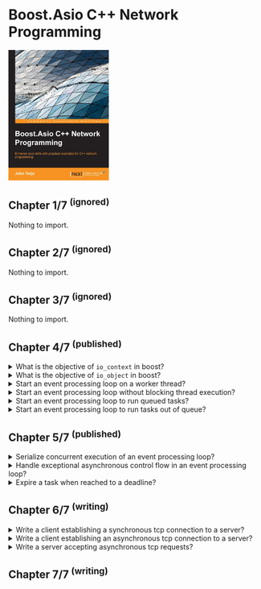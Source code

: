 # Boost.Asio C++ Network Programming
<img src="../covers/9781782163268.jpg" width="200"/>

## Chapter 1/7 <sup>(ignored)</sup>

Nothing to import.

## Chapter 2/7 <sup>(ignored)</sup>

Nothing to import.

## Chapter 3/7 <sup>(ignored)</sup>

Nothing to import.

## Chapter 4/7 <sup>(published)</sup>

<details>
<summary>What is the objective of <code>io_context</code> in boost?</summary>

> The I/O context is a channel that is used to access operating system resources
> and establish communication between our program and the operating system that
> performs I/O requests.

> Origin: Boost.Asio C++ Network Programming - Chapter 4

> References:
> - https://www.boost.org/doc/libs/1_83_0/doc/html/boost_asio/reference/io_context.html
---
</details>

<details>
<summary>What is the objective of <code>io_object</code> in boost?</summary>

> The I/O object has the role of submitting I/O requests. For instance, the
> `tcp::socket` object will provide a socket programming request from our
> program to the operating system.

> Origin: Boost.Asio C++ Network Programming - Chapter 4

> References:
---
</details>

<details>
<summary>Start an event processing loop on a worker thread?</summary>

> Running the `io_service` object's event processing loop will block the
> execution of the thread and will run ready handlers until there are no more
> ready handlers remaining or until the `io_service` object has been stopped.
>
> ```cpp
> #include <iostream>
> #include <boost/asio.hpp>
>
> int main()
> {
>     boost::asio::io_service service;
>     boost::asio::io_service::work work{service};
>     service.run();
>     // will not be reached: blocking service
> }
> ``````
>
> The `boost::asio::io_service::work` class is responsible for telling the
> `io_service` object when the work starts and when it has finished. It will
> make sure that the `io_service::run()` function will not exit during the time
> the work is underway. Also, it will make sure that the `io_service::run()`
> function exits when there is no unfinished work remaining.

> Origin: Boost.Asio C++ Network Programming - Chapter 4

> References:
> - https://www.boost.org/doc/libs/1_83_0/doc/html/boost_asio/reference/io_context/run/overload1.html
---
</details>

<details>
<summary>Start an event processing loop without blocking thread execution?</summary>

> The `poll()` function will run the `io_service` object's event processing loop
> without blocking the execution of the thread. This will run the handlers until
> there are no more ready handlers remaining or until the `io_service` object
> has been stopped.
>
> ```cpp
> #include <iostream>
> #include <boost/asio.hpp>
>
> int main()
> {
>     boost::asio::io_service service;
>     boost::asio::io_service::work work{service};
>     service.poll();
>     // will be reached: non-blocking service
> }
> ``````

> Origin: Boost.Asio C++ Network Programming - Chapter 4

> References:
> - https://www.boost.org/doc/libs/1_83_0/doc/html/boost_asio/reference/io_context/poll.html
---
</details>

<details>
<summary>Start an event processing loop to run queued tasks?</summary>

> The `post()` function requests the service to run its works after queueing up
> all the work. So it does not run the works immediately.
>
> Any thread calling `io_service::run()` function will block execution and wait
> for tasks to be enqueued, or finish existing tasks. Best practice is to attach
> `io_service` to slave threads so that they wait for tasks to be given and
> execute them while master threads assign new tasks to them.
>
> ```cpp
> #include <thread>
> #include <chrono>
> #include <functional>
> #include <boost/asio.hpp>
>
> void finish_tasks(boost::asio::io_service& service)
> {
>     service.run();
> }
>
> void some_work(std::size_t s)
> {
>     std::this_thread::sleep_for(std::chrono::seconds(s));
> }
>
> int main()
> {
>     boost::asio::io_service service;
>     std::thread worker{finish_tasks, std::ref(service)};
>     service.post(std::bind(some_work, 2));
>     worker.join();
> }
> ``````

> Origin: Boost.Asio C++ Network Programming - Chapter 4

> References:
> - https://www.boost.org/doc/libs/1_83_0/doc/html/boost_asio/reference/io_context/post.html
---
</details>

<details>
<summary>Start an event processing loop to run tasks out of queue?</summary>

> The `dispatch()` function requests the service to run its works right away
> without queueing up.
>
> The `dispatch()` function can be invoked from the current worker thread, while
> the `post()` function has to wait until the handler of the worker is complete
> before it can be invoked. In other words, the `dispatch()` function's events
> can be executed from the current worker thread even if there are other pending
> events queued up, while the `post()` function's events have to wait until the
> handler completes the execution before being allowed to be executed.
>
> ```cpp
> #include <thread>
> #include <chrono>
> #include <functional>
> #include <boost/asio.hpp>
>
> void some_work(std::size_t s)
> {
>     std::this_thread::sleep_for(std::chrono::seconds(s));
> }
>
> void finish_tasks(boost::asio::io_service& service)
> {
>     service.run();
> }
>
> int main()
> {
>     boost::asio::io_service service;
>     std::thread worker{finish_tasks, std::ref(service)};
>     boost::asio::dispatch(service, std::bind(some_work, 2));
>     worker.join();
>     service.stop();
> }
> ``````

> Origin: Boost.Asio C++ Network Programming - Chapter 4

> References:
> - https://www.boost.org/doc/libs/1_83_0/doc/html/boost_asio/reference/dispatch.html
---
</details>

## Chapter 5/7 <sup>(published)</sup>

<details>
<summary>Serialize concurrent execution of an event processing loop?</summary>

> Strand is a class in the <code>io_service</code> object that provides handler
> execution serialization. It can be used to ensure the work we have will be
> executed serially.
>
> ```cpp
> #include <thread>
> #include <chrono>
> #include <functional>
> #include <boost/asio.hpp>
>
> void some_work(std::size_t s)
> {
>     std::this_thread::sleep_for(std::chrono::seconds(s));
> }
>
> void finish_tasks(boost::asio::io_service& service)
> {
>     service.run();
> }
>
> int main()
> {
>     boost::asio::io_context service;
>     boost::asio::io_context::strand strand{service};
>     std::thread worker{finish_tasks, std::ref(service)};
>     strand.post(std::bind(some_work, 2));
>     service.post(strand.wrap(std::bind(some_work, 2)));
>     worker.join();
>     service.stop();
> }
> ``````
>
> The `boost::asio::io_context::strand::wrap()` function creates a new handler
> function object that will automatically pass the wrapped handler to the strand
> object's dispatch function when it is called.

> Origin: Boost.Asio C++ Network Programming - Chapter 5

> References:
---
</details>

<details>
<summary>Handle exceptional asynchronous control flow in an event processing loop?</summary>

> ```cpp
> #include <thread>
> #include <mutex>
> #include <iostream>
> #include <exception>
> #include <boost/asio.hpp>
>
> std::mutex ostream_lock;
>
> void some_work()
> {
>     throw std::runtime_error("i/o failure");
> }
>
> void finish_tasks(boost::asio::io_service& service)
> {
>     try
>     {
>         service.run();
>     }
>     catch (std::runtime_error const& exp)
>     {
>         std::lock_guard<std::mutex> lock{ostream_lock};
>         std::cerr << exp.what() << "\n";
>     }
> }
>
> int main()
> {
>     boost::asio::io_context service;
>     std::thread worker{finish_tasks, std::ref(service)};
>     service.post(some_work);
>     service.post(some_work); // no more io context to dispatch
>     worker.join();
>     service.stop();
> }
> ``````

> Origin: Boost.Asio C++ Network Programming - Chapter 5

> References:
---
</details>

<details>
<summary>Expire a task when reached to a deadline?</summary>

> ```cpp
> #include <thread>
> #include <chrono>
> #include <boost/asio.hpp>
>
> void some_work()
> {
>     std::this_thread::sleep_for(std::chrono::seconds(2));
> }
>
> void finish_tasks(boost::asio::io_service& service)
> {
>     service.run();
> }
>
> void timer_handler(boost::system::error_code const&)
> {
> }
>
> int main()
> {
>     boost::asio::io_context service;
>     boost::asio::io_context::strand strand{service};
>     std::thread worker{finish_tasks, std::ref(service)};
>     service.post(some_work);
>
>     boost::asio::deadline_timer timer{service};
>     timer.expires_from_now(boost::posix_time::seconds(1));
>     timer.async_wait(strand.wrap(timer_handler));
>
>     worker.join();
>     service.stop();
> }
> ``````

> Origin: Boost.Asio C++ Network Programming - Chapter 5

> References:
---
</details>

## Chapter 6/7 <sup>(writing)</sup>

<details>
<summary>Write a client establishing a synchronous tcp connection to a server?</summary>

> ```cpp
> #include <thread>
> #include <string>
> #include <boost/asio.hpp>
>
> void initialize_service(boost::asio::io_context& service)
> {
>     service.run();
> }
>
> int main()
> {
>     boost::asio::io_context service;
>     boost::asio::io_context::strand strand{service};
>
>     std::thread worker{initialize_service, std::ref(service)};
>
>     boost::asio::ip::tcp::socket socket{service};
>     boost::asio::ip::tcp::resolver resolver{service};
>     boost::asio::ip::tcp::resolver::query query{"127.0.0.1", std::to_string(9090)};
>     boost::asio::ip::tcp::resolver::iterator iterator = resolver.resolve(query);
>     boost::asio::ip::tcp::endpoint endpoint = *iterator;
>
>     socket.connect(endpoint);
>     socket.shutdown(boost::asio::ip::tcp::socket::shutdown_both);
>     socket.close();
>
>     worker.join();
>     service.stop();
> }
> ``````

> Origin: Boost.Asio C++ Network Programming - Chapter 6

> References:
---
</details>

<details>
<summary>Write a client establishing an asynchronous tcp connection to a server?</summary>

> ```cpp
> #include <thread>
> #include <iostream>
> #include <functional>
> #include <boost/asio.hpp>
>
> void connection_worker(boost::asio::io_context& context)
> {
>     context.run();
> }
>
> void on_connect(boost::asio::ip::tcp::endpoint const& endpoint)
> {
>     std::cout << "connected to " << endpoint.address().to_string() << std::endl;
> }
>
> int main()
> {
>     boost::asio::io_context context{};
>     boost::asio::io_context::strand strand{context};
>     std::thread worker{connection_worker, std::ref(context)};
>
>     boost::asio::ip::tcp::socket socket{context};
>     boost::asio::ip::tcp::resolver resolver{context};
>
>     boost::asio::ip::tcp::resolver::query query{"127.0.0.1", "9000"};
>     boost::asio::ip::tcp::resolver::iterator endpoints = resolver.resolve(query);
>
>     boost::asio::ip::tcp::endpoint endpoint = *endpoints;
>     socket.async_connect(endpoint, std::bind(on_connect, std::ref(endpoint)));
>
>     socket.shutdown(boost::asio::ip::tcp::socket::shutdown_both);
>     socket.close();
>     worker.join();
>     context.stop();
> }
> ``````

> Origin: Boost.Asio C++ Network Programming - Chapter 6

> References:
---
</details>

<details>
<summary>Write a server accepting asynchronous tcp requests?</summary>

> ```cpp
> ``````

> Origin: Boost.Asio C++ Network Programming - Chapter 6

> References:
---
</details>

## Chapter 7/7 <sup>(writing)</sup>
